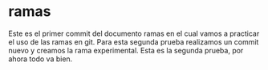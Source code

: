 # ramas
Este es el primer commit del documento ramas en el cual vamos a practicar el uso de las ramas en git.
Para esta segunda prueba realizamos un commit nuevo y creamos la rama experimental.
Esta es la segunda prueba, por ahora todo va bien.